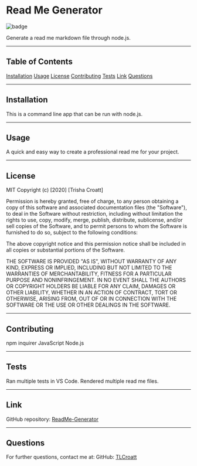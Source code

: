 # Read Me Generator
![badge](https://img.shields.io/badge/license-MIT-green)
    
Generate a read me markdown file through node.js.

---

## Table of Contents
[Installation](#installation)
[Usage](#usage)
[License](#license)
[Contributing](#contributing)
[Tests](#tests)
[Link](#link) 
[Questions](#questions)

---

## Installation
This is a command line app that can be run with node.js.

---

## Usage
A quick and easy way to create a professional read me for your project.

---

## License
 MIT
Copyright (c) [2020] [Trisha Croatt]

Permission is hereby granted, free of charge, to any person obtaining a copy
of this software and associated documentation files (the "Software"), to deal
in the Software without restriction, including without limitation the rights
to use, copy, modify, merge, publish, distribute, sublicense, and/or sell
copies of the Software, and to permit persons to whom the Software is
furnished to do so, subject to the following conditions:

The above copyright notice and this permission notice shall be included in all
copies or substantial portions of the Software.

THE SOFTWARE IS PROVIDED "AS IS", WITHOUT WARRANTY OF ANY KIND, EXPRESS OR
IMPLIED, INCLUDING BUT NOT LIMITED TO THE WARRANTIES OF MERCHANTABILITY,
FITNESS FOR A PARTICULAR PURPOSE AND NONINFRINGEMENT. IN NO EVENT SHALL THE
AUTHORS OR COPYRIGHT HOLDERS BE LIABLE FOR ANY CLAIM, DAMAGES OR OTHER
LIABILITY, WHETHER IN AN ACTION OF CONTRACT, TORT OR OTHERWISE, ARISING FROM,
OUT OF OR IN CONNECTION WITH THE SOFTWARE OR THE USE OR OTHER DEALINGS IN THE
SOFTWARE.

---

## Contributing
npm inquirer 
JavaScript
Node.js


---

## Tests
Ran multiple tests in VS Code. Rendered multiple read me files.

---

## Link
GitHub repository: [ReadMe-Generator](https://github.com/TLCroatt/ReadMe-Generator)

---

## Questions
For further questions, contact me at:
GitHub: [TLCroatt](https://github.com/TLCroatt)


  